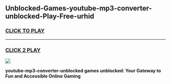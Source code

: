 
## Unblocked-Games-youtube-mp3-converter-unblocked-Play-Free-urhid
<h3>
<a href="https://premium76.site?title=youtube-mp3-converter-unblocked&ref=23A">CLICK TO PLAY</a></h3>
<hr>

<h3>
<a href="https://premium76.site?title=youtube-mp3-converter-unblocked&ref=23A">CLICK 2 PLAY</a>
  
</h3>

<a href="https://premium76.site?title=youtube-mp3-converter-unblocked&ref=23A"><img src="https://clearcache.store/games.png"></a>


**youtube-mp3-converter-unblocked games unblocked: Your Gateway to Fun and Accessible Online Gaming**
